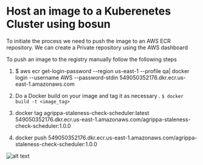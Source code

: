 # Host an image to a Kuberenetes Cluster using bosun

To initiate the process we need to push the image to an AWS ECR repository. We can create a Private repository using the AWS dashboard 

To push an image to the registry manually follow the following steps 

1. $ aws ecr get-login-password --region us-east-1 --profile qa| docker login --username AWS --password-stdin 549050352176.dkr.ecr.us-east-1.amazonaws.com

2. Do a Docker build on your image and tag it as necessary . 
 ``` $ docker build -t <image_tag> ```

3. docker tag agrippa-staleness-check-scheduler:latest 549050352176.dkr.ecr.us-east-1.amazonaws.com/agrippa-staleness-check-scheduler:1.0.0

4.  docker push 549050352176.dkr.ecr.us-east-1.amazonaws.com/agrippa-staleness-check-scheduler:1.0.0

![alt text](https://github.com/rrsrahul/rrsrahul/Demo/images/master/image1.png?raw=true)


